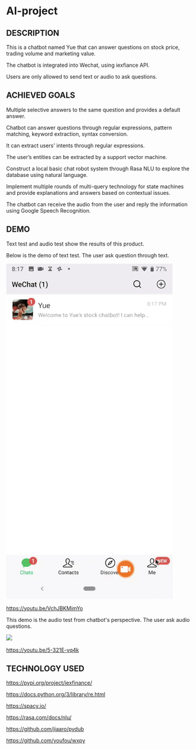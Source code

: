 # AI-project  

## DESCRIPTION
This is a chatbot named Yue that can answer questions on stock price, trading volume and marketing value. 

The chatbot is integrated into Wechat, using iexfiance API.

Users are only allowed to send text or audio to ask questions.    

## ACHIEVED GOALS  
Multiple selective answers to the same question and provides a default answer.  

Chatbot can answer questions through regular expressions, pattern matching, keyword extraction, syntax conversion.  

It can extract users' intents through regular expressions.  

The user’s entities can be extracted by a support vector machine. 

Construct a local basic chat robot system through Rasa NLU to explore the database using natural language.  

Implement multiple rounds of multi-query technology for state machines and provide explanations and answers based on contextual issues.

The chatbot can receive the audio from the user and reply the information using Google Speech Recognition.


## DEMO
Text test and audio test show the results of this product.  

Below is the demo of text test. The user ask question through text.  

![](text.gif)   

https://youtu.be/VchJBKMimYo  

This demo is the audio test from chatbot's perspective. The user ask audio questions.   

![](audio.gif)  

https://youtu.be/5-321E-vq4k

## TECHNOLOGY USED
https://pypi.org/project/iexfinance/  

https://docs.python.org/3/library/re.html  

https://spacy.io/  

https://rasa.com/docs/nlu/  

https://github.com/jiaaro/pydub  

https://github.com/youfou/wxpy  









